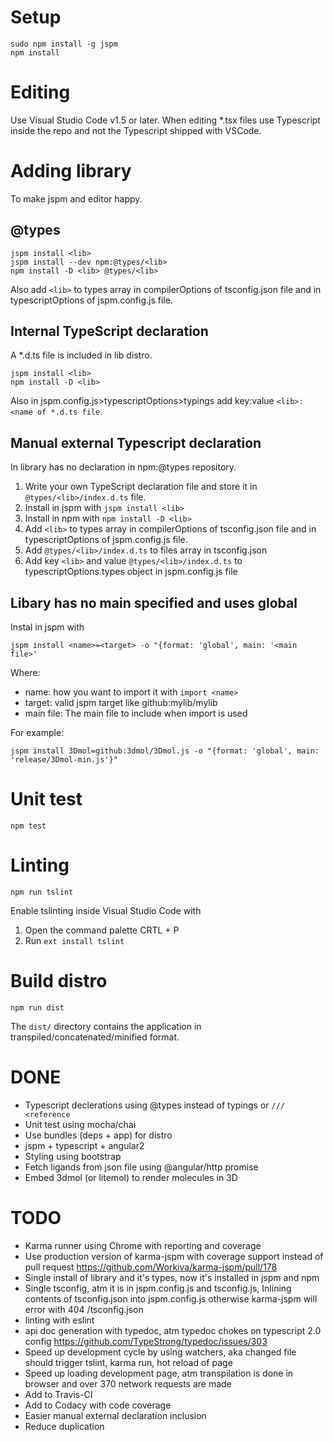 # Setup

```
sudo npm install -g jspm
npm install
```

# Editing

Use Visual Studio Code v1.5 or later.
When editing *.tsx files use Typescript inside the repo and not the Typescript shipped with VSCode.

# Adding library

To make jspm and editor happy.

## @types


```
jspm install <lib>
jspm install --dev npm:@types/<lib>
npm install -D <lib> @types/<lib>
```
Also add `<lib>` to types array in compilerOptions of tsconfig.json file and in typescriptOptions of jspm.config.js file.


## Internal TypeScript declaration

A *.d.ts file is included in lib distro.

```
jspm install <lib>
npm install -D <lib>
```

Also in jspm.config.js>typescriptOptions>typings add key:value `<lib>:<name of *.d.ts file`.

## Manual external Typescript declaration

In library has no declaration in npm:@types repository.

1. Write your own TypeScript declaration file and store it in `@types/<lib>/index.d.ts` file.
2. Install in jspm with `jspm install <lib>`
3. Install in npm with `npm install -D <lib>`
4. Add `<lib>` to types array in compilerOptions of tsconfig.json file and in typescriptOptions of jspm.config.js file.
5. Add `@types/<lib>/index.d.ts` to files array in tsconfig.json
6. Add key `<lib>` and value `@types/<lib>/index.d.ts` to typescriptOptions.types object in jspm.config.js file

## Libary has no main specified and uses global

Instal in jspm with
```
jspm install <name>=<target> -o "{format: 'global', main: '<main file>'
```

Where:

* name: how you want to import it with `import <name>`
* target: valid jspm target like github:mylib/mylib
* main file: The main file to include when import is used

For example:
```
jspm install 3Dmol=github:3dmol/3Dmol.js -o "{format: 'global', main: 'release/3Dmol-min.js'}"
```

# Unit test

```
npm test
```

# Linting

```
npm run tslint
```

Enable tslinting inside Visual Studio Code with

1. Open the command palette CRTL + P
2. Run `ext install tslint`

# Build distro

```
npm run dist
```

The `dist/` directory contains the application in transpiled/concatenated/minified format.

# DONE

* Typescript declerations using @types instead of typings or `/// <reference`
* Unit test using mocha/chai
* Use bundles (deps + app) for distro
* jspm + typescript + angular2
* Styling using bootstrap 
* Fetch ligands from json file using @angular/http promise
* Embed 3dmol (or litemol) to render molecules in 3D

# TODO

* Karma runner using Chrome with reporting and coverage
* Use production version of karma-jspm with coverage support instead of pull request https://github.com/Workiva/karma-jspm/pull/178
* Single install of library and it's types, now it's installed in jspm and npm
* Single tsconfig, atm it is in jspm.config.js and tsconfig.js, Inlining contents of tsconfig.json into jspm.config.js otherwise karma-jspm will error with 404 /tsconfig.json
* linting with eslint
* api doc generation with typedoc, atm typedoc chokes on typescript 2.0 config https://github.com/TypeStrong/typedoc/issues/303
* Speed up development cycle by using watchers, aka changed file should trigger tslint, karma run, hot reload of page
* Speed up loading development page, atm transpilation is done in browser and over 370 network requests are made
* Add to Travis-CI
* Add to Codacy with code coverage
* Easier manual external declaration inclusion
* Reduce duplication